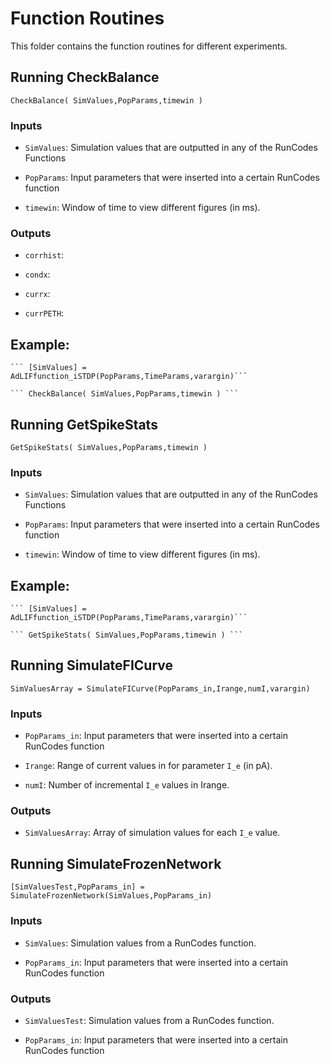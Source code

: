 # Function Routines
This folder contains the function routines for different experiments.

## Running CheckBalance
```CheckBalance( SimValues,PopParams,timewin )```
### Inputs
* `SimValues`: Simulation values that are outputted in any of the RunCodes Functions
    
* `PopParams`: Input parameters that were inserted into a certain RunCodes function

* `timewin`: Window of time to view different figures (in ms).

### Outputs

* `corrhist`:

* `condx`: 

* `currx`: 

* `currPETH`:

## Example: 
    
    ``` [SimValues] = AdLIFfunction_iSTDP(PopParams,TimeParams,varargin)```

    ``` CheckBalance( SimValues,PopParams,timewin ) ```

## Running GetSpikeStats

```GetSpikeStats( SimValues,PopParams,timewin )```

### Inputs

* `SimValues`: Simulation values that are outputted in any of the RunCodes Functions

* `PopParams`: Input parameters that were inserted into a certain RunCodes function

* `timewin`: Window of time to view different figures (in ms).

## Example: 
    
    ``` [SimValues] = AdLIFfunction_iSTDP(PopParams,TimeParams,varargin)```

    ``` GetSpikeStats( SimValues,PopParams,timewin ) ```

## Running SimulateFICurve

```SimValuesArray = SimulateFICurve(PopParams_in,Irange,numI,varargin)```

### Inputs

* `PopParams_in`: Input parameters that were inserted into a certain RunCodes function

* `Irange`: Range of current values in for parameter `I_e` (in pA).

* `numI`: Number of incremental `I_e` values in Irange.

### Outputs

* `SimValuesArray`: Array of simulation values for each `I_e` value.

## Running SimulateFrozenNetwork

```[SimValuesTest,PopParams_in] = SimulateFrozenNetwork(SimValues,PopParams_in)```

### Inputs

* `SimValues`: Simulation values from a RunCodes function.

* `PopParams_in`: Input parameters that were inserted into a certain RunCodes function

### Outputs

* `SimValuesTest`: Simulation values from a RunCodes function.

* `PopParams_in`: Input parameters that were inserted into a certain RunCodes function